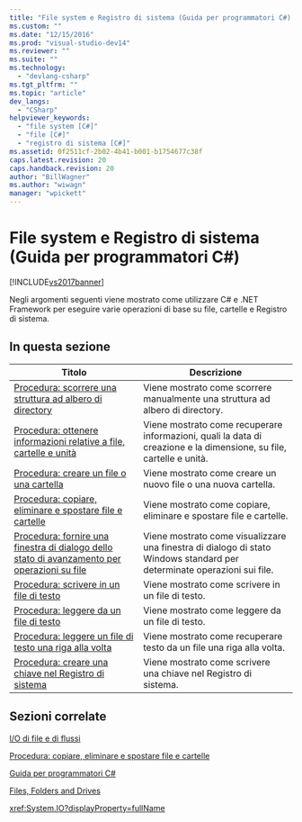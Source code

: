 ```yaml
---
title: "File system e Registro di sistema (Guida per programmatori C#) | Microsoft Docs"
ms.custom: ""
ms.date: "12/15/2016"
ms.prod: "visual-studio-dev14"
ms.reviewer: ""
ms.suite: ""
ms.technology: 
  - "devlang-csharp"
ms.tgt_pltfrm: ""
ms.topic: "article"
dev_langs: 
  - "CSharp"
helpviewer_keywords: 
  - "file system [C#]"
  - "file [C#]"
  - "registro di sistema [C#]"
ms.assetid: 0f2511cf-2b02-4b41-b001-b1754677c38f
caps.latest.revision: 20
caps.handback.revision: 20
author: "BillWagner"
ms.author: "wiwagn"
manager: "wpickett"
---
```

# File system e Registro di sistema (Guida per programmatori C#)
[!INCLUDE[vs2017banner](../../../csharp/includes/vs2017banner.md)]

Negli argomenti seguenti viene mostrato come utilizzare C\# e .NET Framework per eseguire varie operazioni di base su file, cartelle e Registro di sistema.  
  
## In questa sezione  
  
|**Titolo**|**Descrizione**|  
|----------------|---------------------|  
|[Procedura: scorrere una struttura ad albero di directory](../../../csharp/programming-guide/file-system/how-to-iterate-through-a-directory-tree.md)|Viene mostrato come scorrere manualmente una struttura ad albero di directory.|  
|[Procedura: ottenere informazioni relative a file, cartelle e unità](../../../csharp/programming-guide/file-system/how-to-get-information-about-files-folders-and-drives.md)|Viene mostrato come recuperare informazioni, quali la data di creazione e la dimensione, su file, cartelle e unità.|  
|[Procedura: creare un file o una cartella](../../../csharp/programming-guide/file-system/how-to-create-a-file-or-folder.md)|Viene mostrato come creare un nuovo file o una nuova cartella.|  
|[Procedura: copiare, eliminare e spostare file e cartelle](../../../csharp/programming-guide/file-system/how-to-copy-delete-and-move-files-and-folders.md)|Viene mostrato come copiare, eliminare e spostare file e cartelle.|  
|[Procedura: fornire una finestra di dialogo dello stato di avanzamento per operazioni su file](../../../csharp/programming-guide/file-system/how-to-provide-a-progress-dialog-box-for-file-operations.md)|Viene mostrato come visualizzare una finestra di dialogo di stato Windows standard per determinate operazioni sui file.|  
|[Procedura: scrivere in un file di testo](../../../csharp/programming-guide/file-system/how-to-write-to-a-text-file.md)|Viene mostrato come scrivere in un file di testo.|  
|[Procedura: leggere da un file di testo](../../../csharp/programming-guide/file-system/how-to-read-from-a-text-file.md)|Viene mostrato come leggere da un file di testo.|  
|[Procedura: leggere un file di testo una riga alla volta](../../../csharp/programming-guide/file-system/how-to-read-a-text-file-one-line-at-a-time.md)|Viene mostrato come recuperare testo da un file una riga alla volta.|  
|[Procedura: creare una chiave nel Registro di sistema](../../../csharp/programming-guide/file-system/how-to-create-a-key-in-the-registry.md)|Viene mostrato come scrivere una chiave nel Registro di sistema.|  
  
## Sezioni correlate  
 [I\/O di file e di flussi](../Topic/File%20and%20Stream%20I-O.md)  
  
 [Procedura: copiare, eliminare e spostare file e cartelle](../../../csharp/programming-guide/file-system/how-to-copy-delete-and-move-files-and-folders.md)  
  
 [Guida per programmatori C\#](../../../csharp/programming-guide/index.md)  
  
 [Files, Folders and Drives](../../../csharp/programming-guide/file-system/file-system-and-the-registry.md)  
  
 <xref:System.IO?displayProperty=fullName>